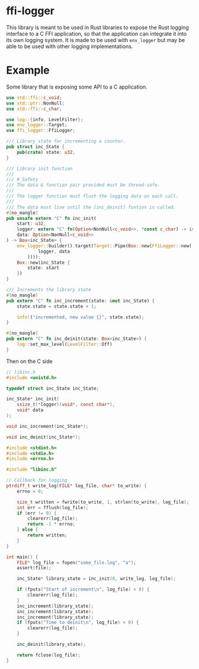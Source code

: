 # ffi-logger

This library is meant to be used in Rust libraries to expose the Rust logging interface to a C FFI application, so that the application can integrate it into its own logging system. It is made to be used with `env_logger` but may be able to be used with other logging implementations.

# Example
Some library that is exposing some API to a C application.

```rust
use std::ffi::c_void;
use std::ptr::NonNull;
use std::ffi::c_char;

use log::{info, LevelFilter};
use env_logger::Target;
use ffi_logger::FfiLogger;

/// Library state for incrementing a counter.
pub struct inc_State {
    pub(crate) state: u32,
}

/// Library init function
/// 
/// # Safety
/// The data & function pair provided must be thread-safe.
/// 
/// The logger function must flush the logging data on each call.
/// 
/// The data must live until the [inc_deinit] funtion is called.
#[no_mangle]
pub unsafe extern "C" fn inc_init(
    start: u32, 
    logger: extern "C" fn(Option<NonNull<c_void>>, *const c_char) -> isize, 
    data: Option<NonNull<c_void>>
) -> Box<inc_State> {
    env_logger::builder().target(Target::Pipe(Box::new(FfiLogger::new(
            logger, data
        ))));
    Box::new(inc_State {
        state: start
    })
}

/// Increments the library state
#[no_mangle]
pub extern "C" fn inc_increment(state: &mut inc_State) {
    state.state = state.state + 1;

    info!("incremented, new value {}", state.state);
}

#[no_mangle]
pub extern "C" fn inc_deinit(state: Box<inc_State>) {
    log::set_max_level(LevelFilter::Off)
}

```

Then on the C side

```c
// libinc.h
#include <unistd.h>

typedef struct inc_State inc_State;

inc_State* inc_init(
    ssize_t(*logger)(void*, const char*),
    void* data
);

void inc_increment(inc_State*);

void inc_deinit(inc_State*);

```

```c
#include <stdint.h>
#include <stdio.h>
#include <errno.h>

#include "libinc.h"

// Callback for logging
ptrdiff_t write_log(FILE* log_file, char* to_write) {
    errno = 0;

    size_t written = fwrite(to_write, 1, strlen(to_write), log_file);
    int err = fflush(log_file);
    if (err != 0) {
        clearerr(log_file);
        return -1 * errno;
    } else {
        return written;
    }
}

int main() {
    FILE* log_file = fopen("some_file.log", "a");
    assert(file);

    inc_State* library_state = inc_init(0, write_log, log_file);

    if (fputs("Start of increment\n", log_file) < 0) {
        clearerr(log_file);
    }
    inc_increment(library_state);
    inc_increment(library_state);
    inc_increment(library_state);
    if (fputs("Time to deinit\n", log_file) < 0) {
        clearerr(log_file);
    }

    inc_deinit(library_state);

    return fclose(log_file);
}

```
